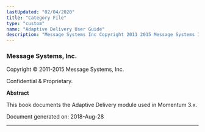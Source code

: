 ```yaml
---
lastUpdated: "02/04/2020"
title: "Category File"
type: "custom"
name: "Adaptive Delivery User Guide"
description: "Message Systems Inc Copyright 2011 2015 Message Systems Inc Confidential Proprietary Abstract This book documents the Adaptive Delivery module used in Momentum 3 x Document generated on 2018 Aug 28 Table of Contents 1 What Does Adaptive Delivery Do 2 Implementing Adaptive Delivery 2 1 Setting up Adaptive Delivery 3..."
---
```


### Message Systems, Inc.

Copyright © 2011-2015 Message Systems, Inc.

<a name="idp199600"></a> 

Confidential & Proprietary.

**Abstract**

This book documents the Adaptive Delivery module used in Momentum 3.x.

Document generated on: 2018-Aug-28

* * *


